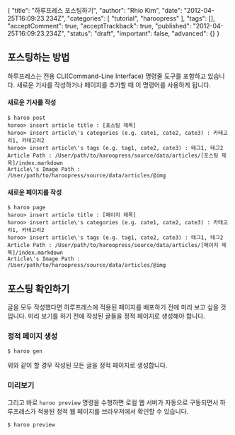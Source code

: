 {
    "title": "하루프레스 포스팅하기",
    "author": "Rhio Kim",
    "date": "2012-04-25T16:09:23.234Z",
    "categories": [
        "tutorial",
        "haroopress"
    ],
    "tags": [],
    "acceptComment": true,
    "acceptTrackback": true,
    "published": "2012-04-25T16:09:23.234Z",
    "status": "draft",
    "important": false,
    "advanced": {}
}

## 포스팅하는 방법
하루프레스는 전용 CLI(Command-Line Interface) 명령줄 도구를 포함하고 있습니다.  새로운 기사를 작성하거나 페이지를 추가할 때 이 명령어를 사용하게 됩니다.

#### 새로운 기사를 작성

```
$ haroo post
haroo> insert article title : [포스팅 제목] 
haroo> insert article\'s categories (e.g. cate1, cate2, cate3) : 카테고리1, 카테고리2
haroo> insert article\'s tags (e.g. tag1, cate2, cate3) : 태그1, 태그2
Article Path : /User/path/to/haroopress/source/data/articles/[포스팅 제목]/index.markdown
Article\'s Image Path : /User/path/to/haroopress/source/data/articles/@img
```

#### 새로운 페이지를 작성

```
$ haroo page
haroo> insert article title : [페이지 제목] 
haroo> insert article\'s categories (e.g. cate1, cate2, cate3) : 카테고리1, 카테고리2
haroo> insert article\'s tags (e.g. tag1, cate2, cate3) : 태그1, 태그2
Article Path : /User/path/to/haroopress/source/data/articles/[페이지 제목]/index.markdown
Article\'s Image Path : /User/path/to/haroopress/source/data/articles/@img
```

## 포스팅 확인하기
글을 모두 작성했다면 하루프레스에 적용된 페이지를 배포하기 전에 미리 보고 싶을 것입니다.  미리 보기를 하기 전에 작성된 글들을 정적 페이지로 생성해야 합니다.

### 정적 페이지 생성

```
$ haroo gen
```

위와 같이 할 경우 작성된 모든 글을 정적 페이지로 생성합니다. 

### 미리보기

그리고 바로 `haroo preview` 명령을 수행하면 로컬 웹 서버가 자동으로 구동되면서 하루프레스가 적용된 정적 웹 페이지를 브라우저에서 확인할 수 있습니다.

```
$ haroo preview
```

